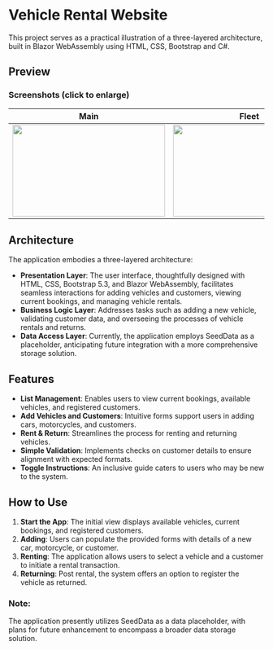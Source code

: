 # Vehicle Rental Website

This project serves as a practical illustration of a three-layered architecture, built in Blazor WebAssembly using HTML, CSS, Bootstrap and C#. 

## Preview
### Screenshots (click to enlarge)
| **Main** | **Fleet** | **Booking Engine** |
|:-------------------------:|:-------------------------:|:-------------------------:|
| <a target="_blank" rel="noreferrer"> <img src="https://github.com/G-C-Code/car-rental/blob/main/CarRental/wwwroot/images/Screenshots/Screenshot0.png" width="300" height="180"/> | <a target="_blank" rel="noreferrer"> <img src="https://github.com/G-C-Code/car-rental/blob/main/CarRental/wwwroot/images/Screenshots/Screenshot1.png" width="300" height="180"/> | <a target="_blank" rel="noreferrer"> <img src="https://github.com/G-C-Code/car-rental/blob/main/CarRental/wwwroot/images/Screenshots/Screenshot2.png" width="300" height="180"/> |

## Architecture
The application embodies a three-layered architecture:

- **Presentation Layer**: The user interface, thoughtfully designed with HTML, CSS, Bootstrap 5.3, and Blazor WebAssembly, facilitates seamless interactions for adding vehicles and customers, viewing current bookings, and managing vehicle rentals.
- **Business Logic Layer**: Addresses tasks such as adding a new vehicle, validating customer data, and overseeing the processes of vehicle rentals and returns.
- **Data Access Layer**: Currently, the application employs SeedData as a placeholder, anticipating future integration with a more comprehensive storage solution.

## Features
- **List Management**: Enables users to view current bookings, available vehicles, and registered customers.
- **Add Vehicles and Customers**: Intuitive forms support users in adding cars, motorcycles, and customers.
- **Rent & Return**: Streamlines the process for renting and returning vehicles.
- **Simple Validation**: Implements checks on customer details to ensure alignment with expected formats.
- **Toggle Instructions**: An inclusive guide caters to users who may be new to the system.

## How to Use
1. **Start the App**: The initial view displays available vehicles, current bookings, and registered customers.
2. **Adding**: Users can populate the provided forms with details of a new car, motorcycle, or customer.
3. **Renting**: The application allows users to select a vehicle and a customer to initiate a rental transaction.
4. **Returning**: Post rental, the system offers an option to register the vehicle as returned.

### Note:
The application presently utilizes SeedData as a data placeholder, with plans for future enhancement to encompass a broader data storage solution.
